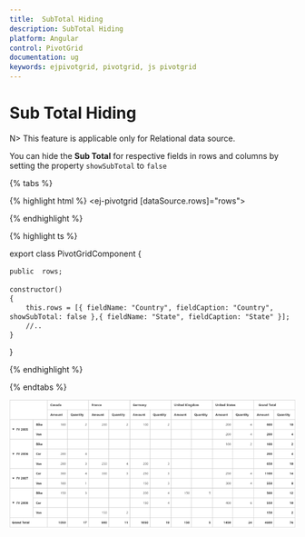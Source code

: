 ```yaml
---
title:  SubTotal Hiding
description: SubTotal Hiding
platform: Angular
control: PivotGrid
documentation: ug
keywords: ejpivotgrid, pivotgrid, js pivotgrid
---
```


# Sub Total Hiding

N> This feature is applicable only for Relational data source.

You can hide the **Sub Total** for respective fields in rows and columns by setting the property `showSubTotal` to `false`

{% tabs %}

{% highlight html %}
<ej-pivotgrid [dataSource.rows]="rows">
    </ej-pivotgrid>


{% endhighlight %}

{% highlight ts %}

export class PivotGridComponent {
    
    public  rows;

    constructor()
    {
        this.rows = [{ fieldName: "Country", fieldCaption: "Country", showSubTotal: false },{ fieldName: "State", fieldCaption: "State" }]; 
        //..
    }
 }

{% endhighlight %}

{% endtabs %}

![](SubTotal-Hiding_images/SubTotal.png)
